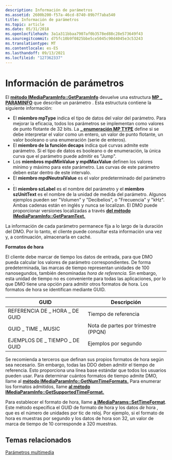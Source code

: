 ```yaml
---
description: Información de parámetros
ms.assetid: 2600b200-f57a-46cd-8740-89b7f7aba540
title: Información de parámetros
ms.topic: article
ms.date: 05/31/2018
ms.openlocfilehash: 3a1a311bbaa7907af0b3578ed88c28e573649f43
ms.sourcegitcommit: d75fc10b9f0825bbe5ce5045c90d4045e3c53243
ms.translationtype: MT
ms.contentlocale: es-ES
ms.lasthandoff: 09/13/2021
ms.locfileid: "127362337"
---
```

# <a name="parameter-information"></a>Información de parámetros

El [**método IMediaParamInfo::GetParamInfo**](/previous-versions/windows/desktop/api/Medparam/nf-medparam-imediaparaminfo-getparaminfo) devuelve una estructura [**MP \_ PARAMINFO**](/previous-versions/windows/desktop/api/Medparam/ns-medparam-mp_paraminfo) que describe un parámetro . Esta estructura contiene la siguiente información:

-   El **miembro mpType** indica el tipo de datos del valor del parámetro. Para mejorar la eficacia, todos los parámetros se implementan como valores de punto flotante de 32 bits. La [**\_ enumeración MP TYPE**](/previous-versions/windows/desktop/api/Medparam/ne-medparam-mp_type) define si se debe interpretar el valor como un entero, un valor de punto flotante, un valor booleano o una enumeración (serie de enteros).
-   El **miembro de la función decaps** indica qué curvas admite este parámetro. Si el tipo de datos es booleano o de enumeración, la única curva que el parámetro puede admitir es "Jump".
-   Los **miembros mpdMinValue** **y mpdMaxValue** definen los valores mínimo y máximo para este parámetro. Las curvas de este parámetro deben estar dentro de este intervalo.
-   El **miembro mpdNeutralValue** es el valor predeterminado del parámetro .
-   El **miembro szLabel** es el nombre del parámetro y el **miembro szUnitText** es el nombre de la unidad de medida del parámetro. Algunos ejemplos pueden ser "Volumen" y "Decibelios", o "Frecuencia" y "kHz". Ambas cadenas están en inglés y nunca se localizan. El DMO puede proporcionar versiones localizadas a través [**del método IMediaParamInfo::GetParamText.**](/previous-versions/windows/desktop/api/Medparam/nf-medparam-imediaparaminfo-getparamtext)

La información de cada parámetro permanece fija a lo largo de la duración del DMO. Por lo tanto, el cliente puede consultar esta información una vez y, a continuación, almacenarla en caché.

**Formatos de hora**

El cliente debe marcar de tiempo los datos de entrada, para que DMO pueda calcular los valores de parámetro correspondientes. De forma predeterminada, las marcas de tiempo representan unidades de 100 nanosegundos, también denominadas *hora de referencia.* Sin embargo, esta unidad de tiempo no es conveniente para todas las aplicaciones, por lo que DMO tiene una opción para admitir otros formatos de hora. Los formatos de hora se identifican mediante GUID.



| **GUID**              | Descripción                   |
|-----------------------|-------------------------------|
| REFERENCIA DE \_ HORA \_ DE GUID | Tiempo de referencia                |
| GUID \_ TIME \_ MUSIC     | Nota de partes por trimestre (PPQN) |
| EJEMPLOS DE \_ TIEMPO \_ DE GUID   | Ejemplos por segundo            |



 

Se recomienda a terceros que definan sus propios formatos de hora según sea necesario. Sin embargo, todas las DDO deben admitir el tiempo de referencia. Esto proporciona una línea base estándar que todos los usuarios pueden usar. Para determinar cuántos formatos de tiempo admite DMO, llame al [**método IMediaParamInfo::GetNumTimeFormats.**](/previous-versions/windows/desktop/api/Medparam/nf-medparam-imediaparaminfo-getnumtimeformats) Para enumerar los formatos admitidos, llame [**al método IMediaParamInfo::GetSupportedTimeFormat.**](/previous-versions/windows/desktop/api/Medparam/nf-medparam-imediaparaminfo-getsupportedtimeformat)

Para establecer el formato de hora, llame [**a IMediaParams::SetTimeFormat**](/previous-versions/windows/desktop/api/Medparam/nf-medparam-imediaparams-settimeformat). Este método especifica el GUID de formato de hora y los datos *de* hora , que es el número de unidades por tic de reloj. Por ejemplo, si el formato de hora es muestras por segundo y los datos de hora son 32, un valor de marca de tiempo de 10 corresponde a 320 muestras.

## <a name="related-topics"></a>Temas relacionados

<dl> <dt>

[Parámetros multimedia](media-parameters.md)
</dt> </dl>

 

 



